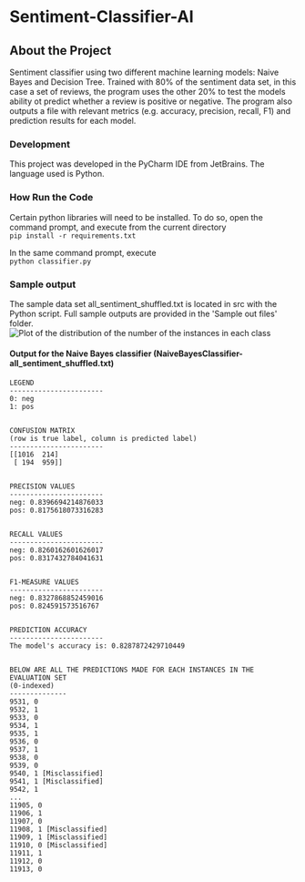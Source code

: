 # Sentiment-Classifier-AI

## About the Project
Sentiment classifier using two different machine learning models: Naive Bayes and Decision Tree.
Trained with 80% of the sentiment data set, in this case a set of reviews, the program uses the other 20% to test the models ability ot predict whether a review is positive or negative.
The program also outputs a file with relevant metrics (e.g. accuracy, precision, recall, F1) and prediction results for each model.   

### Development
 This project was developed in the PyCharm IDE from JetBrains. The language used is Python.
 
### How Run the Code

Certain python libraries will need to be installed. To do so, open the command prompt, and execute from the current directory   
```pip install -r requirements.txt```

In the same command prompt, execute   
```python classifier.py```

### Sample output
The sample data set all_sentiment_shuffled.txt is located in src with the Python script.
Full sample outputs are provided in the 'Sample out files' folder.   
![Plot of the distribution of the number of the instances in each class](Sample%20output%20files/nb_of_instances_in_each_class_histogram.PNG)  

#### Output for the Naive Bayes classifier (NaiveBayesClassifier-all_sentiment_shuffled.txt)
```
LEGEND
-----------------------
0: neg
1: pos


CONFUSION MATRIX
(row is true label, column is predicted label)
-----------------------
[[1016  214]
 [ 194  959]]


PRECISION VALUES
-----------------------
neg: 0.8396694214876033
pos: 0.8175618073316283


RECALL VALUES
-----------------------
neg: 0.8260162601626017
pos: 0.8317432784041631


F1-MEASURE VALUES
-----------------------
neg: 0.8327868852459016
pos: 0.824591573516767


PREDICTION ACCURACY
-----------------------
The model's accuracy is: 0.8287872429710449


BELOW ARE ALL THE PREDICTIONS MADE FOR EACH INSTANCES IN THE EVALUATION SET
(0-indexed)
--------------
9531, 0
9532, 1
9533, 0
9534, 1
9535, 1
9536, 0
9537, 1
9538, 0
9539, 0
9540, 1 [Misclassified]
9541, 1 [Misclassified]
9542, 1
...
11905, 0
11906, 1
11907, 0
11908, 1 [Misclassified]
11909, 1 [Misclassified]
11910, 0 [Misclassified]
11911, 1
11912, 0
11913, 0
```

